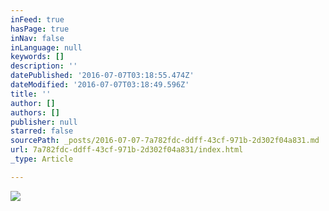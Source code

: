 ```yaml
---
inFeed: true
hasPage: true
inNav: false
inLanguage: null
keywords: []
description: ''
datePublished: '2016-07-07T03:18:55.474Z'
dateModified: '2016-07-07T03:18:49.596Z'
title: ''
author: []
authors: []
publisher: null
starred: false
sourcePath: _posts/2016-07-07-7a782fdc-ddff-43cf-971b-2d302f04a831.md
url: 7a782fdc-ddff-43cf-971b-2d302f04a831/index.html
_type: Article

---
```

![](https://the-grid-user-content.s3-us-west-2.amazonaws.com/6d836320-14f2-4181-8405-c3c079ffa6b1.jpg)